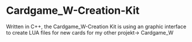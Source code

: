 # Cardgame_W-Creation-Kit
Written in C++, the Cardgame_W-Creation Kit is using an graphic interface to create LUA files for new cards for my other projekt-> Cardgame_W
